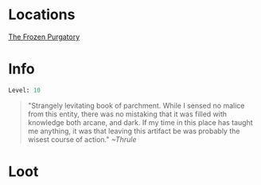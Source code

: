 <!-- TITLE: Book of the Dead -->

# Locations
[The Frozen Purgatory](purgatory)

# Info

```perl
Level: 10
```
> "Strangely levitating book of parchment.  While I sensed no malice from this entity, there was no mistaking that it was filled with knowledge both arcane, and dark.  If my time in this place has taught me anything, it was that leaving this artifact be was probably the wisest course of action."
> *~Thrule*

# Loot